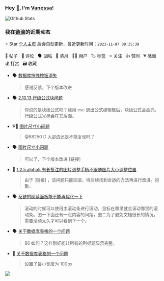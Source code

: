 ### Hey 👋, I'm [Vanessa](http://vanessa.b3log.org/)!

![Github Stats](https://github-readme-stats.vercel.app/api?username=Vanessa219&show_icons=true)

<!--events start -->

### 我在[链滴](https://ld246.com)的近期动态

⭐️ Star [个人主页](https://github.com/Vanessa219/Vanessa219) 后会自动更新，最近更新时间：`2023-11-07 08:35:39`

📝 帖子 &nbsp; 💬 评论 &nbsp; 🗣 回帖 &nbsp; 🌙 清月 &nbsp; 👨‍💻 用户 &nbsp; 🏷️ 标签 &nbsp; ⭐️ 关注 &nbsp; 👍 赞同 &nbsp; 💗 感谢 &nbsp; 💰 打赏 &nbsp; 🗃 收藏

* 🗣 [数据库拖拽按钮消失](https://ld246.com/article/1699077234816/comment/1699089601194#comments)

  > 感谢反馈，下个版本改进
* 🗣 [2.10.13 行级公式块问题](https://ld246.com/article/1698932173040/comment/1699114366867#comments)

  > 你说的是块级公式吧？我用 esc 退出公式编辑框后，块级公式会高亮，行级公式光标会在其后面。
* 💗💬 [图片尺寸小问题](https://ld246.com/article/1699023470136/comment/1699270491967#comments)

  > @88250 D 大那边还是不能复现吗？
* 🗣 [图片尺寸小问题](https://ld246.com/article/1699023470136/comment/1699270491967#comments)

  > 可以了，下个版本改进 [链接]
* 💬 [1.2.5 alpha5 有长批注的图片调整手柄不跟随图片大小调整位置](https://ld246.com/article/1629013139960/comment/1699283112251#comments)

  > 由于 [链接] ，该问题只能回滚，待后续找到合适的方法再进行改进。抱歉。
* 🗣 [反链的阅读面板能不能再优化一下](https://ld246.com/article/1699200667313/comment/1699236100902#comments)

  > 滚动的时候可以使用主滚动条进行滚动，鼠标在哪里就会滚动哪里的滚动条。图一下面还有一点内容的间距，图二为了避免文档很长的情况，需要滚动太久才可以看到下一个。
* 🗣 [关于数据库表格的一个问题](https://ld246.com/article/1699151270454/comment/1699249371155#comments)

  > 86 如何？这样刚好能让所有的列标题显示完整。
* 💬 [关于数据库表格的一个问题](https://ld246.com/article/1699151270454/comment/1699188613607#comments)

  > 设置了最小宽度为 100px


<!--events end -->

<a title="Hits" target="_blank" href="https://github.com/Vanessa219/Vanessa219"><img src="https://hits.b3log.org/Vanessa219/Vanessa219.svg"></a>
